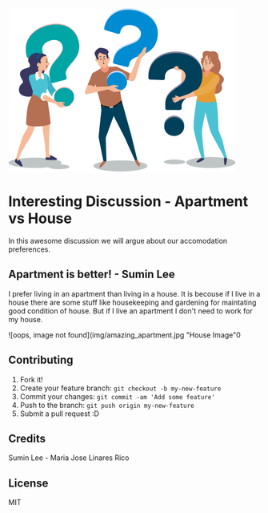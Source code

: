 ![oops, image not found](img/question_mark.png "Question Mark")

# Interesting Discussion - Apartment vs House

In this awesome discussion we will argue about our accomodation preferences.

## Apartment is better! - Sumin Lee

I prefer living in an apartment than living in a house. 
It is becouse if I live in a house there are some stuff like housekeeping and gardening for maintating good condition of house. But if I live an apartment I don't need to work for my house.

![oops, image not found](img/amazing_apartment.jpg "House Image"0
## Contributing

1. Fork it!
2. Create your feature branch: `git checkout -b my-new-feature`
3. Commit your changes: `git commit -am 'Add some feature'`
4. Push to the branch: `git push origin my-new-feature`
5. Submit a pull request :D


## Credits

Sumin Lee - Maria Jose Linares Rico

## License

MIT
